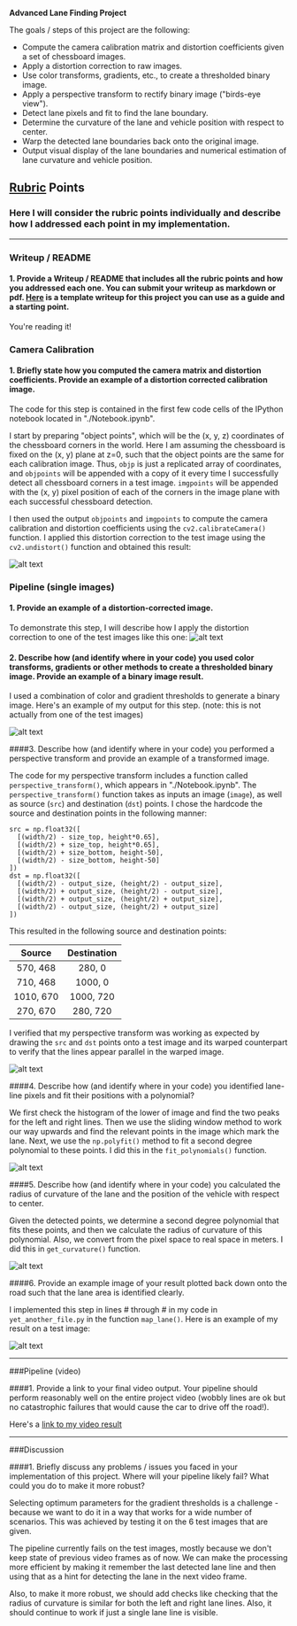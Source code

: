 **Advanced Lane Finding Project**

The goals / steps of this project are the following:

* Compute the camera calibration matrix and distortion coefficients given a set of chessboard images.
* Apply a distortion correction to raw images.
* Use color transforms, gradients, etc., to create a thresholded binary image.
* Apply a perspective transform to rectify binary image ("birds-eye view").
* Detect lane pixels and fit to find the lane boundary.
* Determine the curvature of the lane and vehicle position with respect to center.
* Warp the detected lane boundaries back onto the original image.
* Output visual display of the lane boundaries and numerical estimation of lane curvature and vehicle position.

[//]: # (Image References)

[undistort]: ./output_images/test-undist.png "Undistorted Calibration Image"
[image0]: ./output_images/0-raw.jpg "Camera Input"
[image1]: ./output_images/1-undistort.jpg "Undistorted Image"
[image2]: ./output_images/2-transform.jpg "Perspective Transform"
[image3]: ./output_images/3-binary.png "Gradient and Threshold"
[image4]: ./output_images/4-sliding.jpg "Sliding Window"
[image5]: ./output_images/5-polyfit.png "Polyfit Equation"
[image6]: ./output_images/6-lane.jpg "Detected Lane"
[image7]: ./output_images/7-readings.jpg "Curvature and Offset"
[video1]: ./project_output.mp4 "Output Video"

## [Rubric](https://review.udacity.com/#!/rubrics/571/view) Points
### Here I will consider the rubric points individually and describe how I addressed each point in my implementation.  

---
### Writeup / README

#### 1. Provide a Writeup / README that includes all the rubric points and how you addressed each one.  You can submit your writeup as markdown or pdf.  [Here](https://github.com/udacity/CarND-Advanced-Lane-Lines/blob/master/writeup_template.md) is a template writeup for this project you can use as a guide and a starting point.  

You're reading it!
### Camera Calibration

#### 1. Briefly state how you computed the camera matrix and distortion coefficients. Provide an example of a distortion corrected calibration image.

The code for this step is contained in the first few code cells of the IPython notebook located in "./Notebook.ipynb".

I start by preparing "object points", which will be the (x, y, z) coordinates of the chessboard corners in the world. Here I am assuming the chessboard is fixed on the (x, y) plane at z=0, such that the object points are the same for each calibration image.  Thus, `objp` is just a replicated array of coordinates, and `objpoints` will be appended with a copy of it every time I successfully detect all chessboard corners in a test image.  `imgpoints` will be appended with the (x, y) pixel position of each of the corners in the image plane with each successful chessboard detection.  

I then used the output `objpoints` and `imgpoints` to compute the camera calibration and distortion coefficients using the `cv2.calibrateCamera()` function.  I applied this distortion correction to the test image using the `cv2.undistort()` function and obtained this result:

![alt text][undistort]

### Pipeline (single images)

#### 1. Provide an example of a distortion-corrected image.
To demonstrate this step, I will describe how I apply the distortion correction to one of the test images like this one:
![alt text][undistort]

#### 2. Describe how (and identify where in your code) you used color transforms, gradients or other methods to create a thresholded binary image.  Provide an example of a binary image result.
I used a combination of color and gradient thresholds to generate a binary image.  Here's an example of my output for this step.  (note: this is not actually from one of the test images)

![alt text][image3]

####3. Describe how (and identify where in your code) you performed a perspective transform and provide an example of a transformed image.

The code for my perspective transform includes a function called `perspective_transform()`, which appears in "./Notebook.ipynb".  The `perspective_transform()` function takes as inputs an image (`image`), as well as source (`src`) and destination (`dst`) points.  I chose the hardcode the source and destination points in the following manner:

```
src = np.float32([
  [(width/2) - size_top, height*0.65],
  [(width/2) + size_top, height*0.65],
  [(width/2) + size_bottom, height-50],
  [(width/2) - size_bottom, height-50]
])
dst = np.float32([
  [(width/2) - output_size, (height/2) - output_size],
  [(width/2) + output_size, (height/2) - output_size],
  [(width/2) + output_size, (height/2) + output_size],
  [(width/2) - output_size, (height/2) + output_size]
])

```
This resulted in the following source and destination points:

| Source        | Destination   |
|:-------------:|:-------------:|
| 570, 468      | 280, 0        |
| 710, 468      | 1000, 0       |
| 1010, 670     | 1000, 720     |
| 270, 670      | 280, 720      |

I verified that my perspective transform was working as expected by drawing the `src` and `dst` points onto a test image and its warped counterpart to verify that the lines appear parallel in the warped image.

![alt text][image4]

####4. Describe how (and identify where in your code) you identified lane-line pixels and fit their positions with a polynomial?

We first check the histogram of the lower of image and find the two peaks for the left and right lines. Then we use the sliding window method to work our way upwards and find the relevant points in the image which mark the lane. Next, we use the `np.polyfit()` method to fit a second degree polynomial to these points. I did this in the `fit_polynomials()` function.

![alt text][image5]

####5. Describe how (and identify where in your code) you calculated the radius of curvature of the lane and the position of the vehicle with respect to center.

Given the detected points, we determine a second degree polynomial that fits these points, and then we calculate the radius of curvature of this polynomial. Also, we convert from the pixel space to real space in meters. I did this in `get_curvature()` function.

![alt text][image7]

####6. Provide an example image of your result plotted back down onto the road such that the lane area is identified clearly.

I implemented this step in lines # through # in my code in `yet_another_file.py` in the function `map_lane()`.  Here is an example of my result on a test image:

![alt text][image6]

---

###Pipeline (video)

####1. Provide a link to your final video output.  Your pipeline should perform reasonably well on the entire project video (wobbly lines are ok but no catastrophic failures that would cause the car to drive off the road!).

Here's a [link to my video result](./project_output.mp4)

---

###Discussion

####1. Briefly discuss any problems / issues you faced in your implementation of this project.  Where will your pipeline likely fail?  What could you do to make it more robust?

Selecting optimum parameters for the gradient thresholds is a challenge - because we want to do it in a way that works for a wide number of scenarios. This was achieved by testing it on the 6 test images that are given.

The pipeline currently fails on the test images, mostly because we don't keep state of previous video frames as of now. We can make the processing more efficient by making it remember the last detected lane line and then using that as a hint for detecting the lane in the next video frame.

Also, to make it more robust, we should add checks like checking that the radius of curvature is similar for both the left and right lane lines. Also, it should continue to work if just a single lane line is visible.
